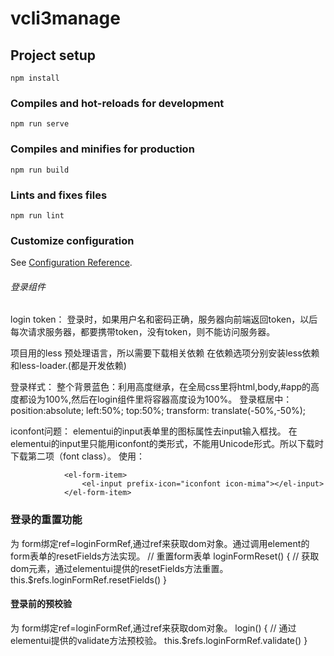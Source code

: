 # vcli3manage

## Project setup
```
npm install
```

### Compiles and hot-reloads for development
```
npm run serve
```

### Compiles and minifies for production
```
npm run build
```

### Lints and fixes files
```
npm run lint
```

### Customize configuration
See [Configuration Reference](https://cli.vuejs.org/config/).

###### 登录组件
login
token：
登录时，如果用户名和密码正确，服务器向前端返回token，以后每次请求服务器，都要携带token，没有token，则不能访问服务器。


项目用的less 预处理语言，所以需要下载相关依赖
在依赖选项分别安装less依赖和less-loader.(都是开发依赖)

登录样式：
整个背景蓝色：利用高度继承，在全局css里将html,body,#app的高度都设为100%,然后在login组件里将容器高度设为100%。
登录框居中：
        position:absolute;
        left:50%;
        top:50%;
        transform: translate(-50%,-50%);

iconfont问题：
elementui的input表单里的图标属性去input输入框找。
在elementui的input里只能用iconfont的类形式，不能用Unicode形式。所以下载时下载第二项（font class）。
使用：

                <el-form-item>
                    <el-input prefix-icon="iconfont icon-mima"></el-input>
                </el-form-item>

### 登录的重置功能
为 form绑定ref=loginFormRef,通过ref来获取dom对象。通过调用element的form表单的resetFields方法实现。
 // 重置form表单
        loginFormReset() {
            // 获取dom元素，通过elementui提供的resetFields方法重置。
            this.$refs.loginFormRef.resetFields()
        }
#### 登录前的预校验
为 form绑定ref=loginFormRef,通过ref来获取dom对象。
 login() {
            // 通过elementui提供的validate方法预校验。
            this.$refs.loginFormRef.validate()
        }
